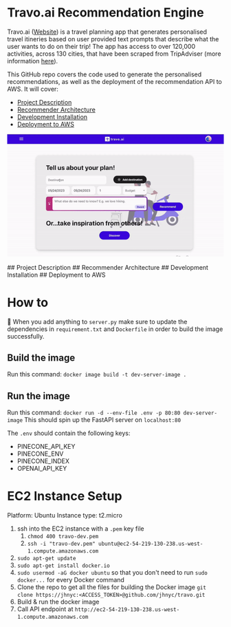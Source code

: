 # Travo.ai Recommendation Engine

Travo.ai ([Website](https://eclectic-brioche-a372fe.netlify.app/)) is a travel planning app that generates personalised travel itineries based on user provided text prompts that describe what the user wants to do on their trip! The app has access to over 120,000 activities, across 130 cities, that have been scraped from TripAdviser (more information [here](https://github.com/mattwheeler092/tripadvisor-scraper)). 

This GitHub repo covers the code used to generate the personalised recommendations, as well as the deployment of the recommendation API to AWS. It will cover:

- [Project Description](#description)
- [Recommender Architecture](#architecture)
- [Development Installation](#installation)
- [Deployment to AWS](#deployment)


![](https://github.com/mattwheeler092/travo-ai-recommendation-engine/blob/main/images/travo-ai-demo.gif)

<a name="description"/>
## Project Description

<a name="architecture"/>
## Recommender Architecture

<a name="installation"/>
## Development Installation

<a name="deployment"/>
## Deployment to AWS




# How to
🚨 When you add anything to `server.py` make sure to update the dependencies in `requirement.txt` and `Dockerfile` in order to build the image successfully.
## Build the image

Run this command: `docker image build -t dev-server-image .`

## Run the image

Run this command: `docker run -d --env-file .env -p 80:80 dev-server-image`
This should spin up the FastAPI server on `localhost:80`

The `.env` should contain the following keys:

- PINECONE_API_KEY
- PINECONE_ENV
- PINECONE_INDEX
- OPENAI_API_KEY



# EC2 Instance Setup

Platform: Ubuntu
Instance type: t2.micro

1. ssh into the EC2 instance with a `.pem` key file
   1. `chmod 400 travo-dev.pem`
   2. `ssh -i "travo-dev.pem" ubuntu@ec2-54-219-130-238.us-west-1.compute.amazonaws.com`
2. `sudo apt-get update`
3. `sudo apt-get install docker.io`
4. `sudo usermod -aG docker ubuntu` so that you don't need to run `sudo docker...` for every Docker command 
5. Clone the repo to get all the files for building the Docker image `git clone https://jhnyc:<ACCESS_TOKEN>@github.com/jhnyc/travo.git`
6. Build & run the docker image
7. Call API endpoint at `http://ec2-54-219-130-238.us-west-1.compute.amazonaws.com`